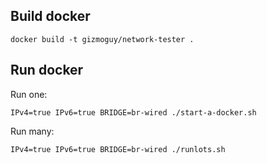 ## Build docker

```
docker build -t gizmoguy/network-tester .
```

## Run docker

Run one:

```
IPv4=true IPv6=true BRIDGE=br-wired ./start-a-docker.sh
```

Run many:

```
IPv4=true IPv6=true BRIDGE=br-wired ./runlots.sh
```
